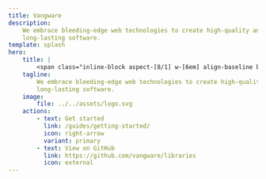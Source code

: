 ```yaml
---
title: Vangware
description:
    We embrace bleeding-edge web technologies to create high-quality and
    long-lasting software.
template: splash
hero:
    title: |
        <span class="inline-block aspect-[8/1] w-[6em] align-baseline bg-[url(/logo.svg)] bg-center bg-no-repeat text-transparent">Vangware</span>
    tagline:
        We embrace bleeding-edge web technologies to create high-quality and
        long-lasting software.
    image:
        file: ../../assets/logo.svg
    actions:
        - text: Get started
          link: /guides/getting-started/
          icon: right-arrow
          variant: primary
        - text: View on GitHub
          link: https://github.com/vangware/libraries
          icon: external
---
```

